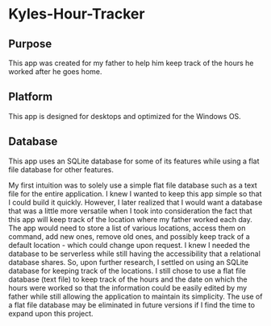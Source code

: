 # Kyles-Hour-Tracker


<h2>Purpose</h2>
This app was created for my father to help him keep track of the hours he worked after he goes home.


<h2>Platform</h2>
This app is designed for desktops and optimized for the Windows OS.


<h2>Database</h2>
This app uses an SQLite database for some of its features while using a flat file database for other features.




My first intuition was to solely use a simple flat file database such as a text file for the entire application. I knew I wanted to keep this app simple so that I could build it quickly. However, I later realized that I would want a database that was a little more versatile when I took into consideration the fact that this app will keep track of the location where my father worked each day. The app would need to store a list of various locations, access them on command, add new ones, remove old ones, and possibly keep track of a default location - which could change upon request. I knew I needed the database to be serverless while still having the accessibility that a relational database shares. So, upon further research, I settled on using an SQLite database for keeping track of the locations. I still chose to use a flat file database (text file) to keep track of the hours and the date on which the hours were worked so that the information could be easily edited by my father while still allowing the application to maintain its simplicity. The use of a flat file database may be eliminated in future versions if I find the time to expand upon this project.
